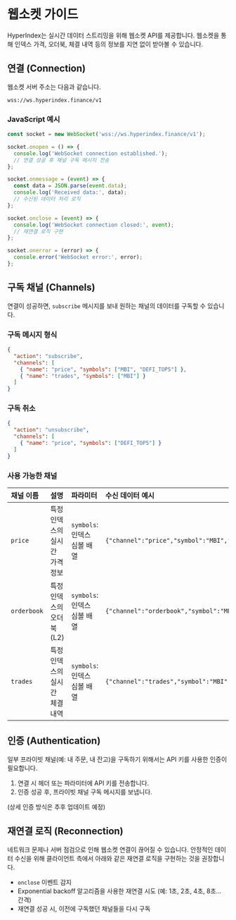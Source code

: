 # 웹소켓 가이드

HyperIndex는 실시간 데이터 스트리밍을 위해 웹소켓 API를 제공합니다. 웹소켓을 통해 인덱스 가격, 오더북, 체결 내역 등의 정보를 지연 없이 받아볼 수 있습니다.

## 연결 (Connection)

웹소켓 서버 주소는 다음과 같습니다.

`wss://ws.hyperindex.finance/v1`

### JavaScript 예시

```javascript
const socket = new WebSocket('wss://ws.hyperindex.finance/v1');

socket.onopen = () => {
  console.log('WebSocket connection established.');
  // 연결 성공 후 채널 구독 메시지 전송
};

socket.onmessage = (event) => {
  const data = JSON.parse(event.data);
  console.log('Received data:', data);
  // 수신된 데이터 처리 로직
};

socket.onclose = (event) => {
  console.log('WebSocket connection closed:', event);
  // 재연결 로직 구현
};

socket.onerror = (error) => {
  console.error('WebSocket error:', error);
};
```

## 구독 채널 (Channels)

연결이 성공하면, `subscribe` 메시지를 보내 원하는 채널의 데이터를 구독할 수 있습니다.

### 구독 메시지 형식

```json
{
  "action": "subscribe",
  "channels": [
    { "name": "price", "symbols": ["MBI", "DEFI_TOP5"] },
    { "name": "trades", "symbols": ["MBI"] }
  ]
}
```

### 구독 취소

```json
{
  "action": "unsubscribe",
  "channels": [
    { "name": "price", "symbols": ["DEFI_TOP5"] }
  ]
}
```

### 사용 가능한 채널

| 채널 이름 | 설명 | 파라미터 | 수신 데이터 예시 |
| :--- | :--- | :--- | :--- |
| `price` | 특정 인덱스의 실시간 가격 정보 | `symbols`: 인덱스 심볼 배열 | `{"channel":"price","symbol":"MBI","price":"1234.56","timestamp":...}` |
| `orderbook` | 특정 인덱스의 오더북 (L2) | `symbols`: 인덱스 심볼 배열 | `{"channel":"orderbook","symbol":"MBI","bids":[...],"asks":[...],"timestamp":...}` |
| `trades` | 특정 인덱스의 실시간 체결 내역 | `symbols`: 인덱스 심볼 배열 | `{"channel":"trades","symbol":"MBI","price":"1235.01","amount":"10.5","side":"buy",...}` |

## 인증 (Authentication)

일부 프라이빗 채널(예: 내 주문, 내 잔고)을 구독하기 위해서는 API 키를 사용한 인증이 필요합니다.

1.  연결 시 헤더 또는 파라미터에 API 키를 전송합니다.
2.  인증 성공 후, 프라이빗 채널 구독 메시지를 보냅니다.

(상세 인증 방식은 추후 업데이트 예정)

## 재연결 로직 (Reconnection)

네트워크 문제나 서버 점검으로 인해 웹소켓 연결이 끊어질 수 있습니다. 안정적인 데이터 수신을 위해 클라이언트 측에서 아래와 같은 재연결 로직을 구현하는 것을 권장합니다.

-   `onclose` 이벤트 감지
-   Exponential backoff 알고리즘을 사용한 재연결 시도 (예: 1초, 2초, 4초, 8초... 간격)
-   재연결 성공 시, 이전에 구독했던 채널들을 다시 구독